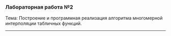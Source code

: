 ### Лабораторная работа №2

Тема: Построение и программная реализация алгоритма многомерной интерполяции
табличных функций.

---